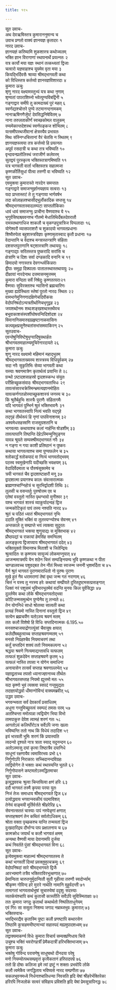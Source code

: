 ```yaml
---
title: १९५

---
```

सूत उवाच-  
अथ देवऋषिस्तत्र कुमाराननुमान्य च  
उवाच प्रणतो वाक्यं ज्ञानयज्ञ कृतादरः १  
नारद उवाच-  
ज्ञानयज्ञं करिष्यामि शुकशास्त्र कथोज्वलम्  
भक्ति ज्ञान विरागाणां स्थापनार्थे प्रयत्नतः २  
यत्र कार्यो मया यज्ञः स्थानं तत्कथ्यतां द्विजाः  
चत्वारो यज्ञवाहाश्च यूयमेव वृता मया ३  
कियद्भिर्दिवसैः श्राव्या श्रीमद्भागवती कथा  
को विधिस्तत्र कर्तव्यो ज्ञानयज्ञविशारदाः ४  
कुमारा ऊचुः  
शृणु नारद वक्ष्यामस्तुभ्यं यत्र कथा नृणाम्  
शृण्वतां पापराशिघ्नो भवेत्पुण्यविबर्द्विनी ५  
गङ्गाद्वार समीपे तु कामदाख्यं पुरं महत् ६  
स्वर्णद्याश्चोत्तरे पुण्ये तटमानन्दनामकम्  
नानाऋषिगणैर्जुष्टं देवसिद्धनिषेवितम् ७  
नाना तरुलताकीर्णं स्वच्छकोमल वालुकम्  
रम्यमेकान्तदेशस्थं स्वर्णपङ्कज शोभितम् ८  
यत्समीपस्थजीवानां क्षेत्रस्यैव प्रभावतः  
मिथः संस्निग्धचित्तानां वैरं चेतसि न स्थितम् ९  
ज्ञानयज्ञस्त्वया तत्र कर्त्तव्यो हि प्रयत्नतः  
अपूर्व रसदात्री च कथा तत्र भविष्यति १०  
वृन्दावनप्रतोलिस्थं जराजीर्ण कलेवरम्  
सुतद्वयं पुरस्कृत्य भक्तिस्तत्रागमिष्यति ११  
यत्र भागवती वार्ता भक्तिस्तत्र सहात्मजा  
कृष्णकीर्तिसुधां पीत्वा तरुणी वा भविष्यति १२  
सूत उवाच-  
एवमुक्त्वा कुमारास्ते नारदेन समन्ततः  
गङ्गाद्वारे समाजग्मुर्ज्ञानयज्ञाय सत्वराः १३  
यदा प्राप्तास्तटं ते तु गङ्गाया भार्गवर्षभ  
तदा कोलाहलश्चासीद्भूर्लोकादिक सप्तसु १४  
श्रीमद्भागवतास्वादलम्पटा साप्तलौकिकाः  
धावं धावं समाजग्मुः प्राचीना वैष्णवाश्च ये १५  
भृगुर्वसिष्ठश्च्यवनश्च गौतमो मेधातिथिर्देबलदेवरातौ  
रामस्तथागाधिज शाकलौ च मृकण्डपुत्रात्रिज पिप्पलादाः १६  
योगेश्वरौ व्यासपराशरौ च शुकादयो भागवतप्रधानाः  
शिष्यैरुपेता बहुशास्त्रविज्ञाः कृष्णामृतास्वाद कृतौ प्रधानाः १७  
वेदान्तानि च वेदाश्च मन्त्रास्तन्त्राणि संहिताः  
दशसप्तपुराणानि षट्शास्त्राणि तथाययुः १८  
गङ्गाद्याः सरितस्तत्र पुष्करादि सरांसि च  
क्षेत्राणि च दिशः सर्वा दण्डकादि वनानि च १९  
हिमादयो नगास्तत्र देवगन्धर्वकिन्नराः  
द्वीपाः समुद्रा दिक्पालाः पातालस्थास्तथाययुः २०  
दीक्षायां नारदेनाथ दत्तमासनमुत्तमम्  
कुमारा वन्दिता सर्वे निषेदुः कृष्णतत्पराः२१  
वैष्णवाः सुविरक्ताश्च न्यासिनो ब्रह्मचारिणः  
मुख्या ह्यग्रेस्थिता स्तेषां पुरतो नारदः स्थितः २२  
वामभागेमुनिगणादक्षिणेचदिवौकसः  
वेदोपनिषदोऽन्यत्रतीर्थानिचभृगूद्वह २३  
जयशब्दोनमः शब्दःशङ्खशब्दस्तथैवच  
बभूवाकाशसंस्पर्शीघोषयन्विदिशोदश २४  
विमानानिसमारुह्यप्रहृष्टानाकवासिनः  
कल्पवृक्षप्रसूनैश्चतांसभांसमवाकिरन् २५  
सूतउवाच-  
एवन्तेषुनिविष्टेषुभृग्वादिषुयथार्हतः  
श्रीभागवतमाहात्म्यमूचिरेनारदायते २६  
कुमारा ऊचुः  
शृणु नारद वक्ष्यामो महिमानं महाद्भुतम्  
श्रीमद्भागवताख्यस्य शास्त्रस्य विधिपूर्वकम् २७  
सदा नरैः सुकृतिभिः सेव्या भागवती कथा  
यस्याः श्रवणमात्रेण कृतार्थत्वं प्रयान्ति ते २८  
ग्रन्थो ऽष्टादशसाहस्रो द्वादशस्कन्ध संयुतः  
परीक्षिच्छुकसंवादः श्रीमद्भागवताभिधः २९  
तावत्संसारचक्रेस्मिन्भ्रमत्यज्ञानमोहितः  
यावत्कर्णगतन्नोस्याच्छुकशास्त्रं जनस्य च ३०  
किं श्रुतैर्बहुभिः शास्त्रैः पुराणैः संहितागमैः  
यदि भागवतं पुम्भिर्न श्रुतं भक्तिभावनैः ३१  
कथा भागवतस्यापि नित्यं भवति यद्गृहे  
तद्गृहं तीर्थरूपं हि नृणां पापविनाशनम् ३२  
अश्वमेधसहस्राणि राजसूयशतानि च  
भागवत्याः कथायाश्च कलां नार्हन्ति षोडशीम् ३३  
तावत्पापानि तिष्ठन्ति देहेऽस्मिन्मुनिपुङ्गव  
यावन्न श्रूयते सम्यक्श्रीमद्भागवतं नरैः ३४  
न गङ्गा न गया काशी प्रतिष्ठानं न पुष्करः  
कथाया भागवत्याश्च समा पुण्यफलेन च ३५  
श्लोकार्द्धं श्लोकपादं वा नित्यं भागवतोद्भवम्  
पठस्व स्वमुखेनापि यदीच्छसि भवक्षयम् ३६  
वेदादिर्वेदमाता च पौरुषंसूक्तमेव च  
त्रयी भागवतं चैव द्वादशाष्टाक्षरौ मनू ३७  
द्वादशात्मा प्रयागश्च कालः संवत्सरात्मकः  
ब्राह्मणश्चाग्निहोत्रं च सुरभिर्द्वादशी तिथिः ३८  
तुलसी च वसन्तर्तुः पुरुषोत्तम एव च  
एतेषां वस्तुतो नास्ति पृथग्भावो मुनीश्वर ३९  
यश्च भागवतं शास्त्रं व्याकुर्यादन्वहं द्विज  
जन्मकोटिकृतं पापं तस्य नश्यति नारद ४०  
श्रुतं च पठितं ध्यातं श्रीमद्भागवतं नृभिः  
ददाति मुक्तिं भक्तिं वा तुलस्यग्न्योश्च सेवनम् ४१  
अन्तकाले तु सम्प्राप्ते भयं त्यक्त्वा सुदूरतः  
श्रीमद्भागवतं भक्त्या शृणुयाद्यः स मुक्तिभाक् ४२  
प्रौष्ठपद्यां च राकायां हेमसिंह समन्वितम्  
अलङ्कृत्य द्विजाग्र्याय श्रीमद्भागवतं ददेत् ४३  
भक्तियुक्तो विमानश्च मिताशी च जितेन्द्रियः  
श्रुत्वादितः स कृष्णस्य सायुज्यं लोकमाप्नुयात् ४४  
आजन्ममात्रमपि येन शठेन चित्तं सम्यङ्नियम्य भुवि कृष्णकथा न पीता  
चाण्डालवच्च पशुवद्बत तेन नीतं मिथ्या स्वजन्म जननी भृशमर्दिता च ४५  
यैर्न श्रुतं भागवतं पुराणमाराधितो नो पुरुषः पुराणः  
मुखे हुतं नैव धरामराणां तेषां वृथा जन्म गतं नराणाम् ४६  
चित्तं न यस्य तु नरस्य हरेः कथायां सम्प्रीयते दुरितदुष्टमसत्प्रसङ्गात्  
धिक्तं नरं पशुसमं भुविभारभूतमेवं वदन्ति मुनयः किल पूर्वसिद्धाः ४७  
दुर्ल्लभैव कथा लोके श्रीमद्भागवतोद्भवा  
कोटिजन्मसमुत्थेन पुण्येनैव तु लभ्यते ४८  
तेन योगनिधे साधो श्रोतव्या सात्वती कथा  
प्रत्यहं नियमो नास्ति दिनानां वस्तुतो द्विज ४९  
सत्येन ब्रह्मचर्येण यतोऽस्य श्रवणं मतम्  
ततः कलौ विशेषो हि विधिः सप्तदिनात्मकः 6.195.५०  
मनसश्चाजयाद्रोगात्पुंसां चैवायुषः क्षयात्  
कलेर्दोषबहुत्वाच्च सप्ताहश्रवणम्मतम् ५१  
मनसो निग्रहश्चैव नियमाचरणं तथा  
कर्तुं सप्तदिनं शक्यं ततो नियमकल्पना ५२  
श्रद्धया श्रवणे नित्यमाद्यन्तावधि यत्फलम्  
तत्फलं शुकदेवेन सप्ताहश्रवणे कृतम् ५३  
यत्फलं नास्ति तपसा न योगेन समाधिना  
अनायासेन तत्सर्वं सप्ताह श्रवणाल्लभेत् ५४  
यज्ञाद्व्रताच्च तपसो ध्यानाज्ज्ञानाच्च तीर्थतः  
श्रीभागवतसप्ताह नियमो ह्युत्तमो मतः ५५  
यदा कृष्णो भुवं त्यक्त्वा स्वपदं गन्तुमुद्यतः  
तदाज्ञायोद्धवो धीमान्गोविन्दं वाक्यमब्रवीत् ५६  
उद्धव उवाच-  
भगवन्भवता सर्वं देवकार्यं प्रसाधितम्  
अधुना गन्तुमिच्छुस्त्वं स्वम्पदं तमसः परम् ५७  
अतश्चिन्ता ममोत्पन्ना त्वद्वियोग भिया विभो  
तामपाकुरु देवेश त्वामहं शरणं गतः ५८  
आगतोऽयं कलिर्घोरोऽत्र सर्वेऽपि जनाः खलाः  
भविष्यन्ति ततो नाथ किं विधेयं तदादिश ५९  
इयं भारवती भूमिः शरणं किं प्रयास्यति  
त्वदन्यो दृश्यते नात्र त्राता स्याद् यदुनन्दन ६०  
अतोऽस्मासु दयां कृत्वा तिष्ठात्रैव दयानिधे  
साधूनां रक्षणायैव त्वमाविरभवः प्रभो ६१  
निर्गुणोऽपि निराकारः सच्चिदानन्दविग्रहः  
त्वद्वियोगेन ते भक्ताः कथं स्थास्यन्ति भूतले ६२  
निर्गुणोपासने कष्टमतोऽस्मद्धितमाचर  
सूत उवाच-  
इत्युद्धववचः श्रुत्वा चिन्तयित्वा क्षणं हरिः ६३  
ददौ भागवतं तस्मै कृपया परया युतः  
निजं तेजः समाधाय श्रीमद्भागवते द्विज ६४  
दत्वोद्धवाय भगवान्स्वकीयं पदमाविशत्  
तेनेयं वाङ्मयी मूर्तिर्वर्त्तते श्रीहरेरिह ६५  
सेवनात्सततं चास्याः पापं नश्येन्नृणां क्षणात्  
सप्ताहश्रवणं तेन कथितं सर्वतोऽधिकम् ६६  
श्रोता वक्ता पृच्छकश्च यान्ति तन्मयतां द्विज  
दुःखदारिद्र्य दौर्भाग्य पाप प्रक्षालनाय च ६७  
कामक्रोध जयार्थं च कलौ भागवतं क्षमम्  
अन्यथा वैष्णवी माया देवानामपि दुर्जया  
कथं निवर्तते पुंसां श्रीमद्भागवतं विना ६८  
सूत उवाच-  
इत्येवमुक्त्वा माहात्म्यं श्रीमद्भागवतस्य ते  
कथां भागवतीं दिव्यां प्रवक्तुमुपचक्रमुः ६९  
वेदोपनिषदां सारे श्रीमद्भागवते द्विजैः  
आरभ्यमाणे तत्रैव भक्तिराविरभूत्क्षणात् ७०  
प्रेमान्विता चारुतनुर्मुदान्वितौ सुतौ गृहीत्वा तरुणौ स्वदोर्भ्याम्  
श्रीकृष्ण गोविन्द हरे मुरारे नाथेति नामानि मुहुर्वदन्ती ७१  
तामागतां भागवतार्थभूषां सुचारुवेषां ददृशुः सदस्याः  
व्यतर्कयंश्चापि कथं कुतासौ कास्तीति सर्वेऽपि सुविस्मिताक्षाः ७२  
ततः कुमारा जगदुः कृतार्था कथार्थतो निष्पतिताधुनेयम्  
एवं गिरः सा ससुता निशम्य जगाद नम्राब्जभुवः कुमारात् ७३  
भक्तिरुवाच-  
भवद्भिरद्यैव कृतास्मि पुष्टा कलौ प्रणष्टापि कथारसेन  
तिष्ठामि कुत्राहमभीष्टमाभ्यां सहास्पदं मह्यमुपादशध्वम् ७४  
सूत उवाच-  
तद्वाक्यमाकर्ण्य विधेः कुमारा विचार्य सम्यक्प्रणिधाय चित्ते  
उचुश्च भक्तिं भवरोगहर्त्रीं प्रेमैकदात्रीं हरिभक्तिभाजाम् ७५  
कुमारा ऊचुः  
भक्तेषु गोविन्द परायणेषु साधुष्वथो दीनदया परेषु  
मनो नियम्योत्पथसम्प्रवृत्तं कृत्वैकतानं हरिपादपद्मे ७६  
ततो हि दोषाः कलिजा इमे त्वां द्रष्टुं न शक्ताः प्रभवोपि लोके  
कलौ त्वमेकैव जगद्धिताय भविष्यसे नारद सम्प्रणीता ७७  
सकलभुवनमध्ये निर्धनाश्चातिधन्या निवसति हृदि येषां श्रीहरेर्भक्तिरेका  
हरिरपि निजलोकं सत्वरं संविहाय प्रविशति हृदि येषां प्रेमसूत्रापिनद्धः ७८